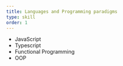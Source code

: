 ```yaml
---
title: Languages and Programming paradigms
type: skill
order: 1
---
```


- JavaScript
- Typescript
- Functional Programming
- OOP
